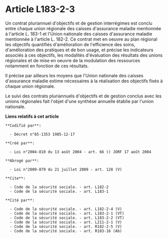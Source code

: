 # Article L183-2-3

Un contrat pluriannuel d'objectifs et de gestion interrégimes est conclu entre chaque union régionale des caisses d'assurance
maladie mentionnée à l'article L. 183-1 et l'Union nationale des caisses d'assurance maladie mentionnée à l'article L. 182-2.
Ce contrat met en oeuvre au plan régional les objectifs quantifiés d'amélioration de l'efficience des soins, d'amélioration
des pratiques et de bon usage, et précise les indicateurs associés à ces objectifs, les modalités d'évaluation des résultats
des unions régionales et de mise en oeuvre de la modulation des ressources notamment en fonction de ces résultats.

Il précise par ailleurs les moyens que l'Union nationale des caisses d'assurance maladie estime nécessaires à la réalisation
des objectifs fixés à chaque union régionale.

Le suivi des contrats pluriannuels d'objectifs et de gestion conclus avec les unions régionales fait l'objet d'une synthèse
annuelle établie par l'union nationale.

**Liens relatifs à cet article**

	**Codifié par**:

	  - Décret n°85-1353 1985-12-17

	**Créé par**:

	  - Loi n°2004-810 du 13 août 2004 - art. 66 () JORF 17 août 2004

	**Abrogé par**:

	  - Loi n°2009-879 du 21 juillet 2009 - art. 128 (V)

	**Cite**:

	  - Code de la sécurité sociale. - art. L182-2
	  - Code de la sécurité sociale. - art. L183-1

	**Cité par**:

	  - Code de la sécurité sociale. - art. L182-2-4 (V)
	  - Code de la sécurité sociale. - art. L183-2-1 (VT)
	  - Code de la sécurité sociale. - art. L183-2-2 (VT)
	  - Code de la sécurité sociale. - art. L211-2-1 (V)
	  - Code de la sécurité sociale. - art. R182-2-5 (V)
	  - Code de la sécurité sociale. - art. R183-16 (Ab)
